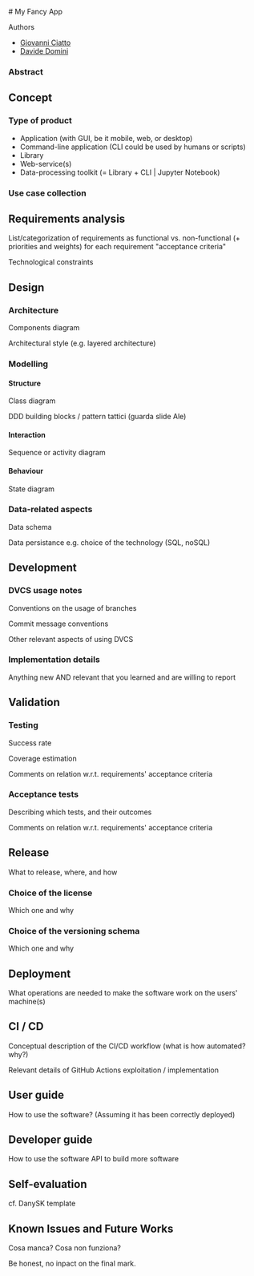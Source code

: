 # My Fancy App

Authors
- [Giovanni Ciatto](mailto:giovanni.ciatto@unibo.it)
- [Davide Domini](mailto:davide.domini@unibo.it)

### Abstract

## Concept

### Type of product

- Application (with GUI, be it mobile, web, or desktop)
- Command-line application (CLI could be used by humans or scripts)
- Library
- Web-service(s)
- Data-processing toolkit (= Library + CLI | Jupyter Notebook)

### Use case collection

## Requirements analysis

List/categorization of requirements as functional vs. non-functional (+ priorities and weights)
  for each requirement "acceptance criteria"
  
Technological constraints

## Design

### Architecture

Components diagram

Architectural style (e.g. layered architecture)

### Modelling

#### Structure

Class diagram

DDD building blocks / pattern tattici (guarda slide Ale)

#### Interaction

Sequence or activity diagram

#### Behaviour

State diagram

### Data-related aspects

Data schema

Data persistance
  e.g. choice of the technology (SQL, noSQL)

## Development

### DVCS usage notes

Conventions on the usage of branches

Commit message conventions

Other relevant aspects of using DVCS

### Implementation details

Anything new AND relevant that you learned and are willing to report

## Validation

### Testing

Success rate

Coverage estimation

Comments on relation w.r.t. requirements' acceptance criteria

### Acceptance tests 

Describing which tests, and their outcomes

Comments on relation w.r.t. requirements' acceptance criteria

## Release

What to release, where, and how

### Choice of the license

Which one and why

### Choice of the versioning schema

Which one and why

## Deployment

What operations are needed to make the software work on the users' machine(s)

## CI / CD

Conceptual description of the CI/CD workflow (what is how automated? why?)

Relevant details of GitHub Actions exploitation / implementation

## User guide

How to use the software? (Assuming it has been correctly deployed)

## Developer guide 

How to use the software API to build more software

## Self-evaluation

cf. DanySK template

## Known Issues and Future Works

Cosa manca? Cosa non funziona?

Be honest, no inpact on the final mark.
